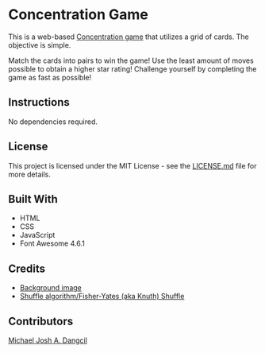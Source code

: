 # Concentration Game
This is a web-based [Concentration game](https://en.wikipedia.org/wiki/Concentration_(card_game)) that utilizes a grid of cards. The objective is simple.

Match the cards into pairs to win the game! Use the least amount of moves possible to obtain a higher star rating! Challenge yourself by completing the game as fast as possible!

## Instructions
No dependencies required.

## License
This project is licensed under the MIT License - see the [LICENSE.md](https://github.com/MichaelJoshDangcil/Concentration-Game/blob/master/LICENSE) file for more details.

## Built With
+ HTML
+ CSS
+ JavaScript
+ Font Awesome 4.6.1

## Credits
+ [Background image](https://www.toptal.com/designers/subtlepatterns/geometry-2/)
+ [Shuffle algorithm/Fisher-Yates (aka Knuth) Shuffle](http://stackoverflow.com/a/2450976)

## Contributors
[Michael Josh A. Dangcil](https://github.com/MichaelJoshDangcil)
